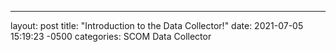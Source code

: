 ---
layout: post
title:  "Introduction to the Data Collector!"
date:   2021-07-05 15:19:23 -0500
categories: SCOM Data Collector
